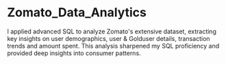 # Zomato_Data_Analytics
I applied advanced SQL to analyze Zomato's extensive dataset, extracting key insights on user demographics, user &amp; Golduser details, transaction trends and amount spent. This analysis sharpened my SQL proficiency and provided deep insights into consumer patterns.
